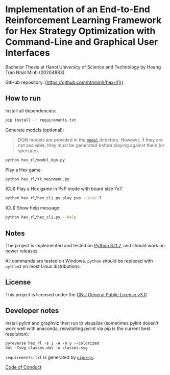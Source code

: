# Implementation of an End-to-End Reinforcement Learning Framework for Hex Strategy Optimization with Command-Line and Graphical User Interfaces

Bachelor Thesis at Hanoi University of Science and Technology by Hoang Tran Nhat Minh (20204883)

GitHub repository: [https://github.com/htnminh/hex-rl]()

## How to run

Install all dependencies:
```bash
pip install -r requirements.txt
```

Generate models (optional):
> DQN models are provided in the [`model`](model) directory. However, if they are not available, they must be generated before playing against them (or spectate).
```bash
python hex_rl/model_dqn.py
```

Play a Hex game:
```bash
python hex_rl/tk_mainmenu.py
```

(CLI) Play a Hex game in PvP mode with board size 7x7:
```bash
python hex_rl/hex_cli.py play pvp --size 7
```

(CLI) Show help message:
```bash
python hex_rl/hex_cli.py --help
```

## Notes

The project is implemented and tested on [Python 3.11.7](https://github.com/python/cpython/releases/tag/v3.11.7), and should work on newer releases.

All commands are tested on Windows. `python` should be replaced with `python3` on most Linux distributions.

## License
This project is licensed under the [GNU General Public License v3.0](LICENSE).

## Developer notes
Install pylint and graphviz then run to visualize (sometimes pylint doesn't work well with anaconda, reinstalling pylint via pip is the current best resolution):
```
pyreverse hex_rl -s 1 -A -m y --colorized
dot -Tsvg classes.dot -o classes.svg
```

`requirements.txt` is generated by [`pipreqs`](https://github.com/bndr/pipreqs).

[Code of Conduct](docs/CODE_OF_CONDUCT.md)




